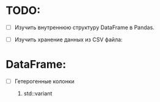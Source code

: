 # TODO:

- [ ] Изучить внутреннюю структуру DataFrame в Pandas.

- [ ] Изучить хранение данных из CSV файла:

# DataFrame:
- [ ] Гетерогенные колонки

    1. std::variant

